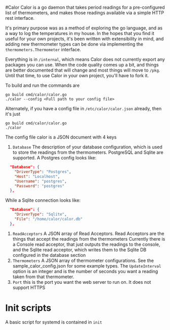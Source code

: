 #Calor
Calor is a go daemon that takes period readings for a pre-configured list of thermometers, and makes those readings
available via a simple HTTP rest interface.

It's primary purpose was as a method of exploring the go language, and as a way to log the temperatures in my house.
In the hopes that you find it useful for your own projects, it's been written with extensibility in mind, and
adding new thermometer types can be done via implementing the `thermometers.Thermometer` interface.

Everything is in `/internal`, which means Calor does not currently export any packages you can use.
When the code quality comes up a bit, and things are better documented that will change and most things
will move to `/pkg`. Until that time, to use Calor in your own project, you'll have to fork it.


To build and run the commands are
```
go build cmd/calor/calor.go
./calor --config <Full path to your config file>
```
Alternately, if you have a config file in `/etc/calor/calor.json` already, then it's just
```
go build cmd/calor/calor.go
./calor
```

The config file calor is a JSON document with 4 keys
1. `Database` The description of your database configuration, which is used to store the readings from the thermometers.
PostgreSQL and Sqlite are supported.
A Postgres config looks like:
```json
  "Database": {
    "DriverType": "Postgres",
    "Host": "Localhost",
    "Username": "postgres",
    "Password": "postgres"
  },
```
While a Sqlite connection looks like:
```json
  "Database": {
    "DriverType": "Sqlite",
    "File": "/home/calor/calor.db"
  },
```
1. `ReadAcceptors` A JSON array of Read Acceptors. Read Acceptors are the things that accept the readings from the thermometers
Currently there is a Console read acceptor, that just outputs the readings to the console, and the Sqlite read acceptor,
which writes them to the Sqlite DB configured in the database section
1. `Thermometers` A JSON array of thermometer configurations. See the sample_calor_config.json for some example
types. The `UpdateInterval` option is an integer and is the number of seconds you want a reading taken from that thermometer.
1. `Port` this is the port you want the web server to run on. It does not support HTTPS

# Init scripts
A basic script for systemd is contained in `init`